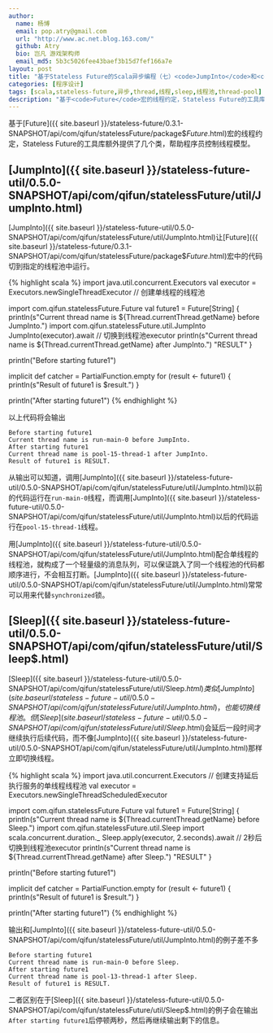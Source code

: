 ```yaml
---
author:
  name: 杨博
  email: pop.atry@gmail.com
  url: "http://www.ac.net.blog.163.com/"
  github: Atry
  bio: 岂凡 游戏架构师
  email_md5: 5b3c5026fee43baef3b15d7fef166a7e
layout: post
title: "基于Stateless Future的Scala异步编程（七）<code>JumpInto</code>和<code>Sleep</code>"
categories: [程序设计]
tags: [scala,stateless-future,异步,thread,线程,sleep,线程池,thread-pool]
description: "基于<code>Future</code>宏的线程约定，Stateless Future的工具库额外提供了几个类，帮助程序员控制线程模型。"
---
```


基于[Future]({{ site.baseurl }}/stateless-future/0.3.1-SNAPSHOT/api/com/qifun/statelessFuture/package$$Future$.html)宏的线程约定，Stateless Future的工具库额外提供了几个类，帮助程序员控制线程模型。

## [JumpInto]({{ site.baseurl }}/stateless-future-util/0.5.0-SNAPSHOT/api/com/qifun/statelessFuture/util/JumpInto.html)

[JumpInto]({{ site.baseurl }}/stateless-future-util/0.5.0-SNAPSHOT/api/com/qifun/statelessFuture/util/JumpInto.html)让[Future]({{ site.baseurl }}/stateless-future/0.3.1-SNAPSHOT/api/com/qifun/statelessFuture/package$$Future$.html)宏中的代码切到指定的线程池中运行。

{% highlight scala %}
import java.util.concurrent.Executors
val executor = Executors.newSingleThreadExecutor // 创建单线程的线程池

import com.qifun.statelessFuture.Future
val future1 = Future[String] {
  println(s"Current thread name is ${Thread.currentThread.getName} before JumpInto.")
  import com.qifun.statelessFuture.util.JumpInto
  JumpInto(executor).await // 切换到线程池executor
  println(s"Current thread name is ${Thread.currentThread.getName} after JumpInto.")
  "RESULT"
}

println("Before starting future1")

implicit def catcher = PartialFunction.empty
for (result <- future1) {
  println(s"Result of future1 is $result.")
}

println("After starting future1")
{% endhighlight %}

以上代码将会输出

	Before starting future1
	Current thread name is run-main-0 before JumpInto.
	After starting future1
	Current thread name is pool-15-thread-1 after JumpInto.
	Result of future1 is RESULT.

从输出可以知道，调用[JumpInto]({{ site.baseurl }}/stateless-future-util/0.5.0-SNAPSHOT/api/com/qifun/statelessFuture/util/JumpInto.html)以前的代码运行在`run-main-0`线程，而调用[JumpInto]({{ site.baseurl }}/stateless-future-util/0.5.0-SNAPSHOT/api/com/qifun/statelessFuture/util/JumpInto.html)以后的代码运行在`pool-15-thread-1`线程。

用[JumpInto]({{ site.baseurl }}/stateless-future-util/0.5.0-SNAPSHOT/api/com/qifun/statelessFuture/util/JumpInto.html)配合单线程的线程池，就构成了一个轻量级的消息队列，可以保证跳入了同一个线程池的代码都顺序进行，不会相互打断。[JumpInto]({{ site.baseurl }}/stateless-future-util/0.5.0-SNAPSHOT/api/com/qifun/statelessFuture/util/JumpInto.html)常常可以用来代替`synchronized`锁。

## [Sleep]({{ site.baseurl }}/stateless-future-util/0.5.0-SNAPSHOT/api/com/qifun/statelessFuture/util/Sleep$.html)

[Sleep]({{ site.baseurl }}/stateless-future-util/0.5.0-SNAPSHOT/api/com/qifun/statelessFuture/util/Sleep$.html)类似[JumpInto]({{ site.baseurl }}/stateless-future-util/0.5.0-SNAPSHOT/api/com/qifun/statelessFuture/util/JumpInto.html)，也能切换线程池。但[Sleep]({{ site.baseurl }}/stateless-future-util/0.5.0-SNAPSHOT/api/com/qifun/statelessFuture/util/Sleep$.html)会延后一段时间才继续执行后续代码，而不像[JumpInto]({{ site.baseurl }}/stateless-future-util/0.5.0-SNAPSHOT/api/com/qifun/statelessFuture/util/JumpInto.html)那样立即切换线程。


{% highlight scala %}
import java.util.concurrent.Executors
// 创建支持延后执行服务的单线程线程池
val executor = Executors.newSingleThreadScheduledExecutor

import com.qifun.statelessFuture.Future
val future1 = Future[String] {
  println(s"Current thread name is ${Thread.currentThread.getName} before Sleep.")
  import com.qifun.statelessFuture.util.Sleep
  import scala.concurrent.duration._
  Sleep.apply(executor, 2.seconds).await // 2秒后切换到线程池executor
  println(s"Current thread name is ${Thread.currentThread.getName} after Sleep.")
  "RESULT"
}

println("Before starting future1")

implicit def catcher = PartialFunction.empty
for (result <- future1) {
  println(s"Result of future1 is $result.")
}

println("After starting future1")
{% endhighlight %}

输出和[JumpInto]({{ site.baseurl }}/stateless-future-util/0.5.0-SNAPSHOT/api/com/qifun/statelessFuture/util/JumpInto.html)的例子差不多


	Before starting future1
	Current thread name is run-main-0 before Sleep.
	After starting future1
	Current thread name is pool-13-thread-1 after Sleep.
	Result of future1 is RESULT.


二者区别在于[Sleep]({{ site.baseurl }}/stateless-future-util/0.5.0-SNAPSHOT/api/com/qifun/statelessFuture/util/Sleep$.html)的例子会在输出`After starting future1`后停顿两秒，然后再继续输出剩下的信息。
